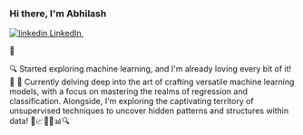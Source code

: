 ### Hi there, I'm Abhilash <p>
  <a href="https://www.linkedin.com/in/abhilash-tripathi-80692689/" rel="nofollow noreferrer">
    <img src="https://i.stack.imgur.com/gVE0j.png" alt="linkedin"> LinkedIn
  </a> &nbsp; 
</p> 👋 

🔍 Started exploring machine learning, and I'm already loving every bit of it! 💖
🌱 Currently delving deep into the art of crafting versatile machine learning models, with a focus on mastering the realms of regression and classification. Alongside, I'm exploring the captivating territory of unsupervised techniques to uncover hidden patterns and structures within data! 🤖📈🕵️‍♂️📊🔍
